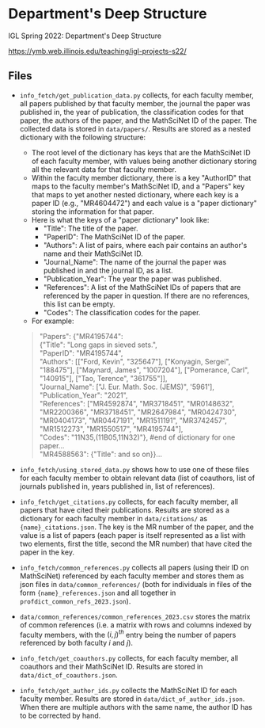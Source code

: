 # Department's Deep Structure
IGL Spring 2022: Department's Deep Structure


https://ymb.web.illinois.edu/teaching/igl-projects-s22/


## Files

- `info_fetch/get_publication_data.py` collects, for each faculty member, all papers published by that faculty member, the journal the paper was published in, the year of publication, the classification codes for that paper, the authors of the paper, and the MathSciNet ID of the paper. The collected data is stored in `data/papers/`. Results are stored as a nested dictionary with the following structure:

    - The root level of the dictionary has keys that are the MathSciNet ID of each faculty member, with values being another dictionary storing all the relevant data for that faculty member.
    - Within the faculty member dictionary, there is a key "AuthorID" that maps to the faculty member's MathSciNet ID, and a "Papers" key that maps to yet another nested dictionary, where each key is a paper ID (e.g., "MR4604472") and each value is a "paper dictionary" storing the information for that paper.
    - Here is what the keys of a "paper dictionary" look like:
        * "Title": The title of the paper.
        * "PaperID": The MathSciNet ID of the paper.
        * "Authors": A list of pairs, where each pair contains an author's name and their MathSciNet ID.
        * "Journal_Name": The name of the journal the paper was published in and the journal ID, as a list.
        * "Publication_Year": The year the paper was published.
        * "References": A list of the MathSciNet IDs of papers that are referenced by the paper in question. If there are no references, this list can be empty.
        * "Codes": The classification codes for the paper.
    - For example: 
    > "Papers": {"MR4195744": \
            {"Title": "Long gaps in sieved sets.",\
             "PaperID": "MR4195744", \
            "Authors": [["Ford, Kevin", "325647"], ["Konyagin, Sergei", "188475"], ["Maynard, James", "1007204"], ["Pomerance, Carl", "140915"], ["Tao, Terence", "361755"]], \
            "Journal_Name": ["J. Eur. Math. Soc. (JEMS)", '5961'],\
            "Publication_Year": "2021",\
             "References": ["MR4592874", "MR3718451", "MR0148632", "MR2200366", "MR3718451", "MR2647984", "MR0424730", "MR0404173", "MR0447191", "MR1511191", "MR3742457", "MR1512273", "MR1550517", "MR4195744"],\
             "Codes": "11N35,(11B05,11N32)"}, #end of dictionary for one paper...\
              "MR4588563": {"Title": and so on}}...

- `info_fetch/using_stored_data.py` shows how to use one of these files for each faculty member to obtain relevant data (list of coauthors, list of journals published in, years published in, list of references).

- `info_fetch/get_citations.py` collects, for each faculty member, all papers that have cited their publications. Results are stored as a dictionary for each faculty member in `data/citations/` as  `{name}_citations.json`. The key is the MR number of the paper, and the value is a list of papers (each paper is itself represented as a list with two elements, first the title, second the MR number) that have cited the paper in the key.

- `info_fetch/common_references.py` collects all papers (using their ID on MathSciNet) referenced by each faculty member and stores them as json files in `data/common_references/` (both for individuals in files of the form `{name}_references.json` and all together in `profdict_common_refs_2023.json`). 

- `data/common_references/common_references_2023.csv` stores the matrix of common references (i.e. a matrix with rows and columns indexed by faculty members, with the $(i,j)^{th}$ entry being the number of papers referenced by both faculty $i$ and $j$).

- `info_fetch/get_coauthors.py` collects, for each faculty member, all coauthors and their MathSciNet ID. Results are stored in `data/dict_of_coauthors.json`.

- `info_fetch/get_author_ids.py` collects the MathSciNet ID for each faculty member. Results are stored in `data/dict_of_author_ids.json`. When there are multiple authors with the same name, the author ID has to be corrected by hand.





